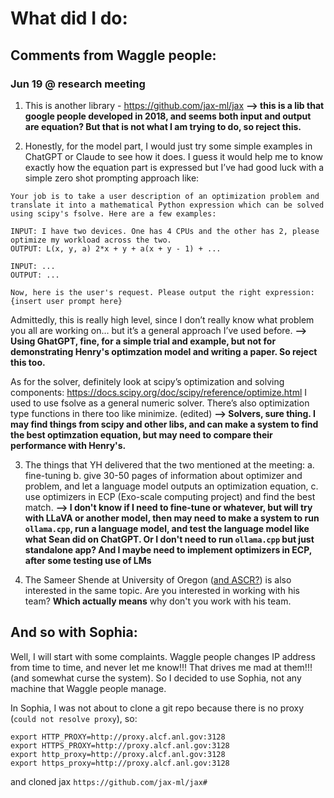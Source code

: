 # What did I do:

## Comments from Waggle people:
### Jun 19 @ research meeting
1. This is another library - https://github.com/jax-ml/jax **--> this is a lib that google people developed in 2018, and seems both input and output are equation? But that is not what I am trying to do, so reject this.**

2. Honestly, for the model part, I would just try some simple examples in ChatGPT or Claude to see how it does. I guess it would help me to know exactly how the equation part is expressed but I’ve had good luck with a simple zero shot prompting approach like:
```
Your job is to take a user description of an optimization problem and translate it into a mathematical Python expression which can be solved using scipy's fsolve. Here are a few examples:

INPUT: I have two devices. One has 4 CPUs and the other has 2, please optimize my workload across the two.
OUTPUT: L(x, y, a) 2*x + y + a(x + y - 1) + ...

INPUT: ...
OUTPUT: ...

Now, here is the user's request. Please output the right expression:
{insert user prompt here}
```
Admittedly, this is really high level, since I don’t really know what problem you all are working on… but it’s a general approach I’ve used before. **--> Using GhatGPT, fine, for a simple trial and example, but not for demonstrating Henry's optimzation model and writing a paper. So reject this too.**

As for the solver, definitely look at scipy’s optimization and solving components: https://docs.scipy.org/doc/scipy/reference/optimize.html
I used to use fsolve as a general numeric solver. There’s also optimization type functions in there too like minimize. (edited) **--> Solvers, sure thing. I may find things from scipy and other libs, and can make a system to find the best optimzation equation, but may need to compare their performance with Henry's.**

3. The things that YH delivered that the two mentioned at the meeting: a. fine-tuning b. give 30-50 pages of information about optimizer and problem, and let a language model outputs an optimization equation, c. use optimizers in ECP (Exo-scale computing project) and find the best match. **--> I don't know if I need to fine-tune or whatever, but will try with LLaVA or another model, then may need to make a system to run `ollama.cpp`, run a language model, and test the language model like what Sean did on ChatGPT. Or I don't need to run `ollama.cpp` but just standalone app? And I maybe need to implement optimizers in ECP, after some testing use of LMs**

4. The Sameer Shende at University of Oregon ([and ASCR?](https://www.linkedin.com/in/SameerShende)) is also interested in the same topic. Are you interested in working with his team? **Which actually means** why don't you work with his team.


## And so with Sophia:
Well, I will start with some complaints. Waggle people changes IP address from time to time, and never let me know!!! That drives me mad at them!!! (and somewhat curse the system). So I decided to use Sophia, not any machine that Waggle people manage.

In Sophia, I was not about to clone a git repo because there is no proxy (`could not resolve proxy`), so:
```
export HTTP_PROXY=http://proxy.alcf.anl.gov:3128
export HTTPS_PROXY=http://proxy.alcf.anl.gov:3128
export http_proxy=http://proxy.alcf.anl.gov:3128
export https_proxy=http://proxy.alcf.anl.gov:3128
```

and cloned jax ```https://github.com/jax-ml/jax#```
